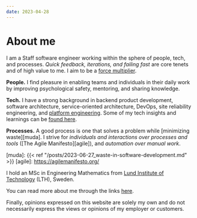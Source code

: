 ```yaml
---
date: 2023-04-28
---
```

About me
========

I am a Staff software engineer working within the sphere of people, tech, and
processes. _Quick feedback, iterations, and failing fast_ are core tenets and of
high value to me. I aim to be a [force multiplier][force-multiplier-book].

[force-multiplier-book]: https://www.amazon.com/Force-Multiplier-Teams-Where-Everyone/dp/0998992704

**People.** I find pleasure in enabling teams and individuals in their daily
work by improving psychological safety, mentoring, and sharing knowledge.

**Tech.** I have a strong background in backend product development, software
architecture, service-oriented architecture, DevOps, site reliability
engineering, and [platform engineering][platform-engineering]. Some of my tech
insights and learnings can be [found here][quora].

[platform-engineering]: https://www.honeycomb.io/blog/future-ops-platform-engineering
[quora]: https://www.quora.com/What-are-the-best-secrets-of-great-programmers/answer/Jens-Rantil

**Processes.** A good process is one that solves a problem while [minimizing
waste][muda]. I strive for *individuals and interactions over processes and
tools* ([The Agile Manifesto][agile]), and *automation over manual work*.

[muda]: {{< ref "/posts/2023-06-27_waste-in-software-development.md" >}}
[agile]: https://agilemanifesto.org/

I hold an MSc in Engineering Mathematics from [Lund Institute of
Technology](http://www.lth.se/english/) (LTH), Sweden.

You can read more about me through the links [here][frontpage].

[frontpage]: /

Finally, opinions expressed on this website are solely my own and do not
necessarily express the views or opinions of my employer or customers.
